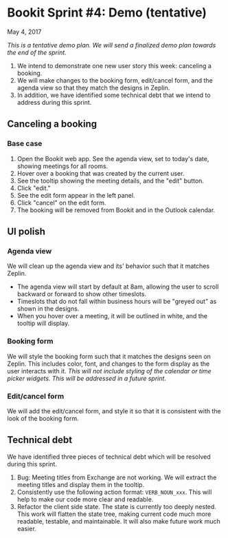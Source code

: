 # Bookit Sprint #4: Demo (tentative)
May 4, 2017

_This is a tentative demo plan. We will send a finalized demo plan towards the end of the sprint._

1) We intend to demonstrate one new user story this week: canceling a booking.
2) We will make changes to the booking form, edit/cancel form, and the agenda view so that they match the designs in Zeplin.
3) In addition, we have identified some technical debt that we intend to address during this sprint.

## Canceling a booking

### Base case
1) Open the Bookit web app. See the agenda view, set to today's date, showing meetings for all rooms.
2) Hover over a booking that was created by the current user.
3) See the tooltip showing the meeting details, and the "edit" button.
4) Click "edit."
5) See the edit form appear in the left panel.
6) Click "cancel" on the edit form.
6) The booking will be removed from Bookit and in the Outlook calendar.

## UI polish

### Agenda view
We will clean up the agenda view and its' behavior such that it matches Zeplin.
- The agenda view will start by default at 8am, allowing the user to scroll backward or forward to show other timeslots.
- Timeslots that do not fall within business hours will be "greyed out" as shown in the designs.
- When you hover over a meeting, it will be outlined in white, and the tooltip will display.

### Booking form
We will style the booking form such that it matches the designs seen on Zeplin.
This includes color, font, and changes to the form display as the user interacts with it.
_This will not include styling of the calendar or time picker widgets. This will be addressed in a future sprint._

### Edit/cancel form
We will add the edit/cancel form, and style it so that it is consistent with the look of the booking form.

## Technical debt
We have identified three pieces of technical debt which will be resolved during this sprint.
1) Bug: Meeting titles from Exchange are not working. We will extract the meeting titles and display them in the tooltip.
2) Consistently use the following action format: `VERB_NOUN_xxx`. This will help to make our code more clear and readable.
3) Refactor the client side state. The state is currently too deeply nested. This work will flatten the state tree, making current code much more readable, testable, and maintainable. It will also make future work much easier.
